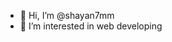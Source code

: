 - 👋 Hi, I’m @shayan7mm
- 👀 I’m interested in web developing



<!---
shayan7mm/shayan7mm is a ✨ special ✨ repository because its `README.md` (this file) appears on your GitHub profile.
You can click the Preview link to take a look at your changes.
--->
